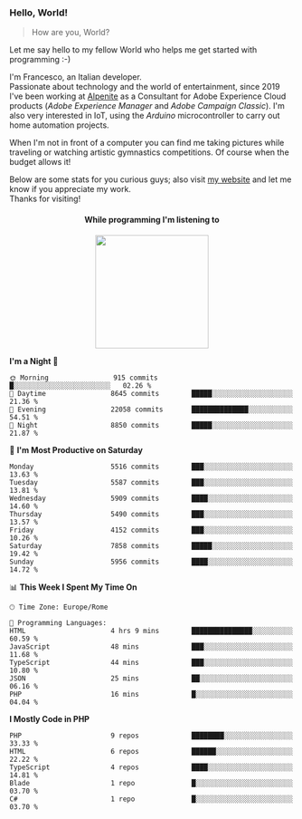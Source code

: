 ### Hello, World!

> How are you, World?

Let me say hello to my fellow World who helps me get started with programming :-)

I'm Francesco, an Italian developer.  
Passionate about technology and the world of entertainment, since 2019 I've been working at [Alpenite](https://www.alpenite.com) as a Consultant for Adobe Experience Cloud products (*Adobe Experience Manager* and *Adobe Campaign Classic*). I'm also very interested in IoT, using the *Arduino* microcontroller to carry out home automation projects.

When I'm not in front of a computer you can find me taking pictures while traveling or watching artistic gymnastics competitions. Of course when the budget allows it!

Below are some stats for you curious guys; also visit [my website](https://www.francescorega.eu) and let me know if you appreciate my work.  
Thanks for visiting!

<div align="center">
  <h4>While programming I'm listening to</h4>
  <a href="https://apps.francescorega.eu/now-playing/11147232609" target="_blank"><img src="https://apps.francescorega.eu/now-playing/11147232609" width="200"></a>
</div>

<!--START_SECTION:waka-->
**I'm a Night 🦉** 

```text
🌞 Morning                915 commits         █░░░░░░░░░░░░░░░░░░░░░░░░   02.26 % 
🌆 Daytime                8645 commits        █████░░░░░░░░░░░░░░░░░░░░   21.36 % 
🌃 Evening                22058 commits       ██████████████░░░░░░░░░░░   54.51 % 
🌙 Night                  8850 commits        █████░░░░░░░░░░░░░░░░░░░░   21.87 % 
```
📅 **I'm Most Productive on Saturday** 

```text
Monday                   5516 commits        ███░░░░░░░░░░░░░░░░░░░░░░   13.63 % 
Tuesday                  5587 commits        ███░░░░░░░░░░░░░░░░░░░░░░   13.81 % 
Wednesday                5909 commits        ████░░░░░░░░░░░░░░░░░░░░░   14.60 % 
Thursday                 5490 commits        ███░░░░░░░░░░░░░░░░░░░░░░   13.57 % 
Friday                   4152 commits        ███░░░░░░░░░░░░░░░░░░░░░░   10.26 % 
Saturday                 7858 commits        █████░░░░░░░░░░░░░░░░░░░░   19.42 % 
Sunday                   5956 commits        ████░░░░░░░░░░░░░░░░░░░░░   14.72 % 
```


📊 **This Week I Spent My Time On** 

```text
🕑︎ Time Zone: Europe/Rome

💬 Programming Languages: 
HTML                     4 hrs 9 mins        ███████████████░░░░░░░░░░   60.59 % 
JavaScript               48 mins             ███░░░░░░░░░░░░░░░░░░░░░░   11.68 % 
TypeScript               44 mins             ███░░░░░░░░░░░░░░░░░░░░░░   10.80 % 
JSON                     25 mins             ██░░░░░░░░░░░░░░░░░░░░░░░   06.16 % 
PHP                      16 mins             █░░░░░░░░░░░░░░░░░░░░░░░░   04.04 % 
```

**I Mostly Code in PHP** 

```text
PHP                      9 repos             ████████░░░░░░░░░░░░░░░░░   33.33 % 
HTML                     6 repos             ██████░░░░░░░░░░░░░░░░░░░   22.22 % 
TypeScript               4 repos             ████░░░░░░░░░░░░░░░░░░░░░   14.81 % 
Blade                    1 repo              █░░░░░░░░░░░░░░░░░░░░░░░░   03.70 % 
C#                       1 repo              █░░░░░░░░░░░░░░░░░░░░░░░░   03.70 % 
```




<!--END_SECTION:waka-->
